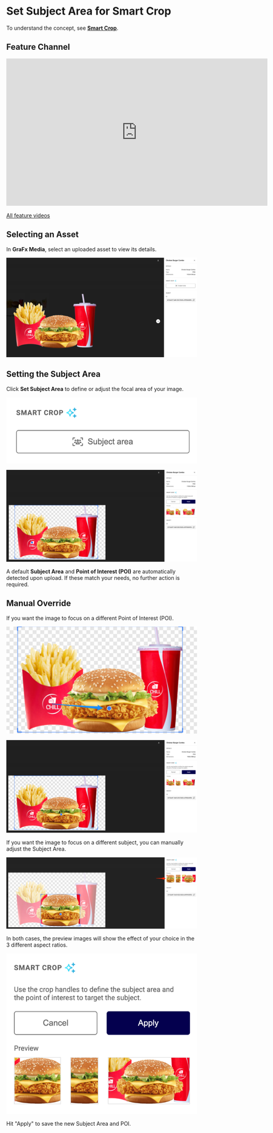 # Set Subject Area for Smart Crop

To understand the concept, see [**Smart Crop**](../../concepts/genie-smart-crop/).

## Feature Channel


<iframe width="690" height="388" src="https://www.youtube.com/embed/SvH4A9fZHyg?si=ckTWvi_LvsxRA_wn&controls=1&mute=1&showinfo=0&rel=0&autoplay=0&loop=1" title="YouTube video player" frameborder="0" allow="accelerometer; autoplay; clipboard-write; encrypted-media; gyroscope; picture-in-picture; web-share" referrerpolicy="strict-origin-when-cross-origin" allowfullscreen></iframe>

[All feature videos](https://www.youtube.com/playlist?list=PLLHtQ1R6R-B_m7XAVySM9OjbbUscsgBOH)


## Selecting an Asset

In **GraFx Media**, select an uploaded asset to view its details.

![screenshot-full](sc1.png)

## Setting the Subject Area

Click **Set Subject Area** to define or adjust the focal area of your image.

![screenshot](sc4.png)

![screenshot-full](sc5.png)

A default **Subject Area** and **Point of Interest (POI)** are automatically detected upon upload. If these match your needs, no further action is required.

## Manual Override

If you want the image to focus on a different Point of Interest (POI).

![screenshot-full](sc7.png)

![screenshot-full](sc6.png)

If you want the image to focus on a different subject, you can manually adjust the Subject Area.

![screenshot-full](sc8.png)

In both cases, the preview images will show the effect of your choice in the 3 different aspect ratios.

![screenshot](sc9.png)

Hit "Apply" to save the new Subject Area and POI.
